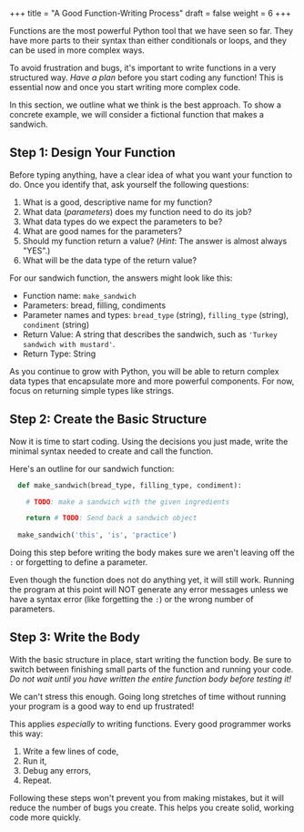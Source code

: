 +++
title = "A Good Function-Writing Process"
draft = false
weight = 6
+++

Functions are the most powerful Python tool that we have seen so far. They
have more parts to their syntax than either conditionals or loops, and they can
be used in more complex ways.

To avoid frustration and bugs, it's important to write functions in a very
structured way. *Have a plan* before you start coding any function! This is
essential now and once you start writing more complex code.

In this section, we outline what we think is the best approach. To show a
concrete example, we will consider a fictional function that makes a sandwich.

## Step 1: Design Your Function

Before typing anything, have a clear idea of what you want your function to do.
Once you identify that, ask yourself the following questions:

1. What is a good, descriptive name for my function?
1. What data (*parameters*) does my function need to do its job?
1. What data types do we expect the parameters to be?
1. What are good names for the parameters?
1. Should my function return a value? (*Hint*: The answer is almost always
   "YES".)
1. What will be the data type of the return value?

For our sandwich function, the answers might look like this:

* Function name: `make_sandwich`
* Parameters: bread, filling, condiments
* Parameter names and types: `bread_type` (string), `filling_type` (string), `condiment` (string)
* Return Value: A string that describes the sandwich, such as `'Turkey sandwich with mustard'`.
* Return Type: String 
    
As you continue to grow with Python, you will be able to return complex data types that encapsulate more and more powerful components. For now, focus on returning simple types like strings.

## Step 2: Create the Basic Structure

Now it is time to start coding. Using the decisions you just made, write the
minimal syntax needed to create and call the function.

Here's an outline for our sandwich function:

```python {linenos=table}
  def make_sandwich(bread_type, filling_type, condiment):

    # TODO: make a sandwich with the given ingredients

    return # TODO: Send back a sandwich object
  
  make_sandwich('this', 'is', 'practice')
```

Doing this step before writing the body makes sure we aren't
leaving off the `:` or forgetting to define a parameter.

Even though the function does not do anything yet, it will still work. Running
the program at this point will NOT generate any error messages unless we have a
syntax error (like forgetting the `:`) or the wrong number of parameters.

## Step 3: Write the Body

With the basic structure in place, start writing the function body. Be sure to
switch between finishing small parts of the function and running your code.
*Do not wait until you have written the entire function body before testing
it!*

We can't stress this enough. Going long stretches of time without running
your program is a good way to end up frustrated!

This applies *especially* to writing functions. Every good programmer works
this way: 

1. Write a few lines of code,
1. Run it,
1. Debug any errors,
1. Repeat.

Following these steps won't prevent you from making mistakes, but it will
reduce the number of bugs you create. This helps you create solid, working code
more quickly.
